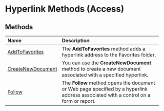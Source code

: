 
# Hyperlink Methods (Access)

## Methods



|**Name**|**Description**|
|:-----|:-----|
| [AddToFavorites](42c92d93-68a1-a5b9-8517-e9257100434e.md)|The  **AddToFavorites** method adds a hyperlink address to the Favorites folder.|
| [CreateNewDocument](bd0f0728-d2de-1b2b-529b-e3e9db41b660.md)|You can use the  **CreateNewDocument** method to create a new document associated with a specified hyperlink.|
| [Follow](842f546c-b629-fd47-e8d0-d73d3ee7f3cd.md)|The  **Follow** method opens the document or Web page specified by a hyperlink address associated with a control on a form or report.|
